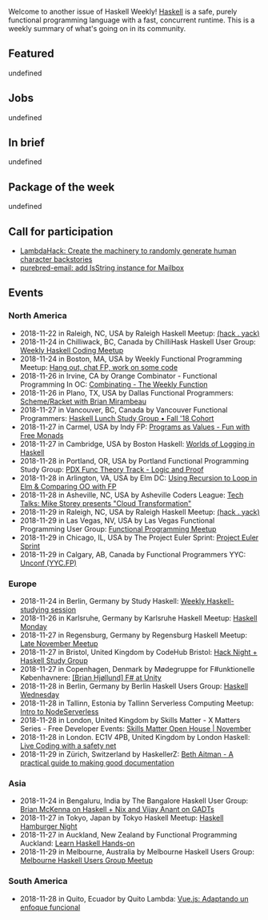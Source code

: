 <!-- 2018-11-22 unpublished -->

Welcome to another issue of Haskell Weekly!
[Haskell](https://www.haskell.org) is a safe, purely functional programming language with a fast, concurrent runtime.
This is a weekly summary of what's going on in its community.

## Featured

undefined

## Jobs

undefined

## In brief

undefined

## Package of the week

undefined

## Call for participation

-   [LambdaHack: Create the machinery to randomly generate human character backstories](https://github.com/LambdaHack/LambdaHack/issues/153)
-   [purebred-email: add IsString instance for Mailbox](https://github.com/purebred-mua/purebred-email/issues/18)

## Events

### North America

- 2018-11-22 in Raleigh, NC, USA by Raleigh Haskell Meetup: [(hack . yack)](https://www.meetup.com/Raleigh-Haskell-Meetup/events/dlwjgqyxpbdc/)
- 2018-11-24 in Chilliwack, BC, Canada by ChilliHask Haskell User Group: [Weekly Haskell Coding Meetup](https://www.meetup.com/BC-HUG/events/hdqxbqyxpbgc/)
- 2018-11-24 in Boston, MA, USA by Weekly Functional Programming Meetup: [Hang out, chat FP, work on some code](https://www.meetup.com/Weekly-Functional-Programming-Meetup/events/vdlnqpyxpbgc/)
- 2018-11-26 in Irvine, CA by Orange Combinator - Functional Programming In OC: [Combinating - The Weekly Function](https://www.meetup.com/orange-combinator/events/lxvjrpyxpbjc/)
- 2018-11-26 in Plano, TX, USA by Dallas Functional Programmers: [Scheme/Racket with Brian Mirambeau](https://www.meetup.com/Dallas-Functional-Programmers/events/wtpfqpyxpbjc/)
- 2018-11-27 in Vancouver, BC, Canada by Vancouver Functional Programmers: [Haskell Lunch Study Group • Fall '18 Cohort](https://www.meetup.com/Vancouver-Functional-Programmers/events/jdnlhqyxpbkc/)
- 2018-11-27 in Carmel, USA by Indy FP: [Programs as Values - Fun with Free Monads](https://www.meetup.com/Indy-FP/events/256189856/)
- 2018-11-27 in Cambridge, USA by Boston Haskell: [Worlds of Logging in Haskell](https://www.meetup.com/Boston-Haskell/events/256227756/)
- 2018-11-28 in Portland, OR, USA by Portland Functional Programming Study Group: [PDX Func Theory Track - Logic and Proof](https://www.meetup.com/Portland-Functional-Programming-Study-Group/events/mpwwbqyxpblc/)
- 2018-11-28 in Arlington, VA, USA by Elm DC: [Using Recursion to Loop in Elm & Comparing OO with FP](https://www.meetup.com/elm-dc/events/plsggqyxpblc/)
- 2018-11-28 in Asheville, NC, USA by Asheville Coders League: [Tech Talks: Mike Storey presents "Cloud Transformation"](https://www.meetup.com/Asheville-Coders-League/events/255957365/)
- 2018-11-29 in Raleigh, NC, USA by Raleigh Haskell Meetup: [(hack . yack)](https://www.meetup.com/Raleigh-Haskell-Meetup/events/dlwjgqyxpbmc/)
- 2018-11-29 in Las Vegas, NV, USA by Las Vegas Functional Programming User Group: [Functional Programming Meetup](https://www.meetup.com/las-vegas-functional-programming/events/jkznkqyxpbmc/)
- 2018-11-29 in Chicago, IL, USA by The Project Euler Sprint: [Project Euler Sprint](https://www.meetup.com/Project-Euler-Sprint/events/ngwzxmyxpbmc/)
- 2018-11-29 in Calgary, AB, Canada by Functional Programmers YYC: [Unconf (YYC.FP)](https://www.meetup.com/Functional-Programmers-YYC/events/jzwglpyxpblb/)

### Europe

- 2018-11-24 in Berlin, Germany by Study Haskell: [Weekly Haskell-studying session](https://www.meetup.com/Study-Haskell/events/btvcmqyxpbgc/)
- 2018-11-26 in Karlsruhe, Germany by Karlsruhe Haskell Meetup: [Haskell Monday](https://www.meetup.com/Karlsruhe-Haskell-Meetup/events/zdzlkqyxpbjc/)
- 2018-11-27 in Regensburg, Germany by Regensburg Haskell Meetup: [Late November Meetup](https://www.meetup.com/Regensburg-Haskell-Meetup/events/255960872/)
- 2018-11-27 in Bristol, United Kingdom by CodeHub Bristol: [Hack Night + Haskell Study Group](https://www.meetup.com/CodeHub-Bristol/events/gvdwfqyxpbkc/)
- 2018-11-27 in Copenhagen, Denmark by Mødegruppe for F#unktionelle Københavnere: [[Brian Hjøllund] F# at Unity](https://www.meetup.com/MoedegruppeFunktionelleKoebenhavnere/events/rqbcdlyxpbkc/)
- 2018-11-28 in Berlin, Germany by Berlin Haskell Users Group: [Haskell Wednesday](https://www.meetup.com/berlinhug/events/pvpwqpyxpblc/)
- 2018-11-28 in Tallinn, Estonia by Tallinn Serverless Computing Meetup: [Intro to NodeServerless](https://www.meetup.com/Tallinn-Serverless-Computing-Meetup/events/256119792/)
- 2018-11-28 in London, United Kingdom by Skills Matter - X Matters Series - Free Developer Events: [Skills Matter Open House | November](https://www.meetup.com/skillsmatter/events/255475458/)
- 2018-11-28 in London. EC1V 4PB, United Kingdom by London Haskell: [Live Coding with a safety net](https://www.meetup.com/London-Haskell/events/256066832/)
- 2018-11-29 in Zürich, Switzerland by HaskellerZ: [Beth Aitman - A practical guide to making good documentation](https://www.meetup.com/HaskellerZ/events/256301621/)

### Asia

- 2018-11-24 in Bengaluru, India by The Bangalore Haskell User Group: [Brian McKenna on Haskell + Nix and Vijay Anant on GADTs](https://www.meetup.com/The-Bangalore-Haskell-User-Group/events/256566003/)
- 2018-11-27 in Tokyo, Japan by Tokyo Haskell Meetup: [Haskell Hamburger Night](https://www.meetup.com/Tokyo-Haskell-Meetup/events/256539620/)
- 2018-11-27 in Auckland, New Zealand by Functional Programming Auckland: [Learn Haskell Hands-on](https://www.meetup.com/Functional-Programming-Auckland/events/256530397/)
- 2018-11-29 in Melbourne, Australia by Melbourne Haskell Users Group: [Melbourne Haskell Users Group Meetup](https://www.meetup.com/Melbourne-Haskell-Users-Group/events/qfptslyxpbmc/)

### South America

- 2018-11-28 in Quito, Ecuador by Quito Lambda: [Vue.js: Adaptando un enfoque funcional](https://www.meetup.com/Quito-Lambda-Meetup/events/mscxlpyxpblc/)
